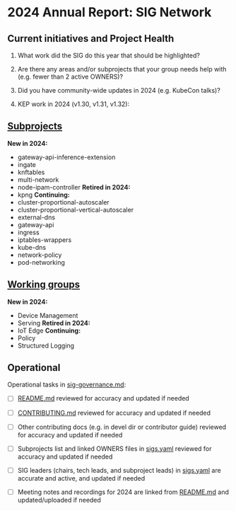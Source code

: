 # 2024 Annual Report: SIG Network

## Current initiatives and Project Health

1. What work did the SIG do this year that should be highlighted?

<!--
   Some example items that might be worth highlighting:
   - Major KEP advancement
   - Important initiatives that aren't tracked via KEPs
   - Paying down significant tech debt
   - Governance and leadership changes
-->

2. Are there any areas and/or subprojects that your group needs help with (e.g. fewer than 2 active OWNERS)?


3. Did you have community-wide updates in 2024 (e.g. KubeCon talks)?

<!--
  Examples include links to email, slides, or recordings.
-->

4. KEP work in 2024 (v1.30, v1.31, v1.32):
<!--
   TODO: Uncomment the following auto-generated list of KEPs, once reviewed & updated for correction.

   Note: This list is generated from the KEP metadata in kubernetes/enhancements repository.
      If you find any discrepancy in the generated list here, please check the KEP metadata.
      Please raise an issue in kubernetes/community, if the KEP metadata is correct but the generated list is incorrect.
-->

<!-- 
  - Alpha
    - [4427 - Relaxed DNS search string validation](https://github.com/kubernetes/enhancements/tree/master/keps/sig-network/4427-relaxed-dns-search-validation) - v1.32
    - [784 - Kube Proxy component configuration updates and graduation](https://github.com/kubernetes/enhancements/tree/master/keps/sig-network/784-kube-proxy-component-config) - v1.32

  - Beta
    - [1880 - Multiple Service CIDRs](https://github.com/kubernetes/enhancements/tree/master/keps/sig-network/1880-multiple-service-cidrs) - v1.31
    - [3866 - Add an nftables-based kube-proxy backend](https://github.com/kubernetes/enhancements/tree/master/keps/sig-network/3866-nftables-proxy) - v1.31
    - [4444 - Traffic Distribution for Services](https://github.com/kubernetes/enhancements/tree/master/keps/sig-network/4444-service-traffic-distribution) - v1.31

  - Stable
    - [1860 - Make Kubernetes aware of the load balancer behaviour](https://github.com/kubernetes/enhancements/tree/master/keps/sig-network/1860-kube-proxy-IP-node-binding) - v1.32
    - [2433 - Topology Aware Hints](https://github.com/kubernetes/enhancements/tree/master/keps/sig-network/2433-topology-aware-hints) - v1.30
    - [2681 - Field status.hostIPs added for Pod](https://github.com/kubernetes/enhancements/tree/master/keps/sig-network/2681-pod-host-ip) - v1.30
    - [3458 - Remove transient node predicates from KCCM's service controller](https://github.com/kubernetes/enhancements/tree/master/keps/sig-network/3458-remove-transient-node-predicates-from-service-controller) - v1.30
    - [3705 - Cloud Dual-Stack --node-ip Handling](https://github.com/kubernetes/enhancements/tree/master/keps/sig-network/3705-cloud-node-ips) - v1.30
    - [3836 - Kube-proxy improved ingress connectivity reliability](https://github.com/kubernetes/enhancements/tree/master/keps/sig-network/3836-kube-proxy-improved-ingress-connectivity-reliability) - v1.31 -->

## [Subprojects](https://git.k8s.io/community/sig-network#subprojects)


**New in 2024:**
  - gateway-api-inference-extension
  - ingate
  - knftables
  - multi-network
  - node-ipam-controller
**Retired in 2024:**
  - kpng
**Continuing:**
  - cluster-proportional-autoscaler
  - cluster-proportional-vertical-autoscaler
  - external-dns
  - gateway-api
  - ingress
  - iptables-wrappers
  - kube-dns
  - network-policy
  - pod-networking

## [Working groups](https://git.k8s.io/community/sig-network#working-groups)

**New in 2024:**
 - Device Management
 - Serving
**Retired in 2024:**
 - IoT Edge
**Continuing:**
 - Policy
 - Structured Logging

## Operational

Operational tasks in [sig-governance.md]:
- [ ] [README.md] reviewed for accuracy and updated if needed
- [ ] [CONTRIBUTING.md] reviewed for accuracy and updated if needed
- [ ] Other contributing docs (e.g. in devel dir or contributor guide) reviewed for accuracy and updated if needed
- [ ] Subprojects list and linked OWNERS files in [sigs.yaml] reviewed for accuracy and updated if needed
- [ ] SIG leaders (chairs, tech leads, and subproject leads) in [sigs.yaml] are accurate and active, and updated if needed
- [ ] Meeting notes and recordings for 2024 are linked from [README.md] and updated/uploaded if needed


[CONTRIBUTING.md]: https://git.k8s.io/community/sig-network/CONTRIBUTING.md
[sig-governance.md]: https://git.k8s.io/community/committee-steering/governance/sig-governance.md
[README.md]: https://git.k8s.io/community/sig-network/README.md
[sigs.yaml]: https://git.k8s.io/community/sigs.yaml
[devel]: https://git.k8s.io/community/contributors/devel/README.md
